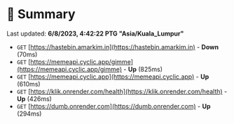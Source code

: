# 📖 Summary
Last updated: **6/8/2023, 4:42:22 PTG "Asia/Kuala_Lumpur"**

- `GET` [https://hastebin.amarkim.in](https://hastebin.amarkim.in) - **Down** (70ms)
- `GET` [https://memeapi.cyclic.app/gimme](https://memeapi.cyclic.app/gimme) - **Up** (825ms)
- `GET` [https://memeapi.cyclic.app](https://memeapi.cyclic.app) - **Up** (610ms)
- `GET` [https://klik.onrender.com/health](https://klik.onrender.com/health) - **Up** (426ms)
- `GET` [https://dumb.onrender.com](https://dumb.onrender.com) - **Up** (294ms)
